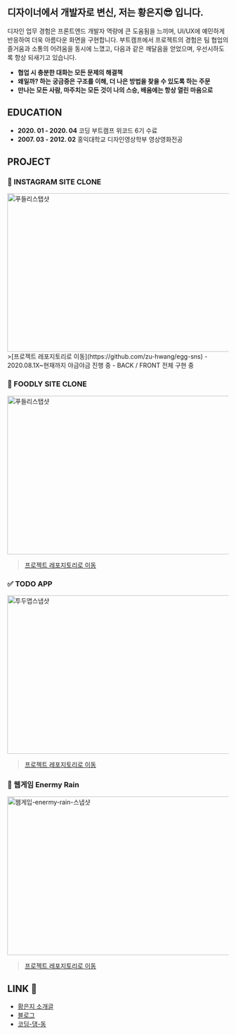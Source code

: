 
## 디자이너에서 개발자로 변신, 저는 황은지😎 입니다.
 디자인 업무 경험은 프론트엔드 개발자 역량에 큰 도움됨을 느끼며, UI/UX에 예민하게 반응하여 더욱 아름다운 화면을 구현합니다.
 부트캠프에서 프로젝트의 경험은 팀 협업의 즐거움과 소통의 어려움을 동시에 느꼈고, 다음과 같은 깨달음을 얻었으며, 우선시하도록 항상 되새기고 있습니다.
 
- **협업 시 충분한 대화는 모든 문제의 해결책**
- **왜일까? 하는 궁금증은 구조를 이해, 더 나은 방법을 찾을 수 있도록 하는 주문**
- **만나는 모든 사람, 마주치는 모든 것이 나의 스승, 배움에는 항상 열린 마음으로**

## EDUCATION
- **2020. 01 - 2020. 04** 코딩 부트캠프 위코드 6기 수료
- **2007. 03 - 2012. 02** 홍익대학교 디자인영상학부 영상영화전공

## PROJECT
### 🍄 INSTAGRAM SITE CLONE
<img src=https://ibb.co/FW3J0Jj width='640' height='360' alt='푸들리스탭샷'/>
>[프로젝트 레포지토리로 이동](https://github.com/zu-hwang/egg-sns)
- 2020.08.1X~현재까지 야금야금 진행 중
- BACK / FRONT 전체 구현 중

### 🍎 FOODLY SITE CLONE
[<img src=https://i.ibb.co/pZtFn7L/fooldy-snap.png width='640' height='360' alt='푸들리스탭샷'/>](https://www.youtube.com/watch?v=WgV93p_1jgE)
>[프로젝트 레포지토리로 이동](https://github.com/zu-hwang/foodly-frontend)

### ✅ TODO APP
[<img src=https://i.ibb.co/Lpy1fR1/todoapp-snap.jpg width='640' height='360' alt='투두앱스냅샷'/>](https://www.youtube.com/watch?v=d5b1e-SiqRo)
>[프로젝트 레포지토리로 이동](https://github.com/zu-hwang/react-redux-todoapp)

### 👾 웹게임 Enermy Rain
[<img src=https://i.ibb.co/R4TVcCG/enemyrain-snap.jpg width='640' height='360' alt='웹게입-enermy-rain-스냅샷'/>](https://www.youtube.com/watch?v=Bz_APoPIplI)
>[프로젝트 레포지토리로 이동](https://github.com/zu-hwang/enermyrain)

## LINK 🔗 
- [황은지 소개글](http://bitly.kr/hwangeunji)
- [블로그](https://velog.io/@hwang-eunji)
- [코딩-댕-동](http://bitly.kr/codingdangdong)


